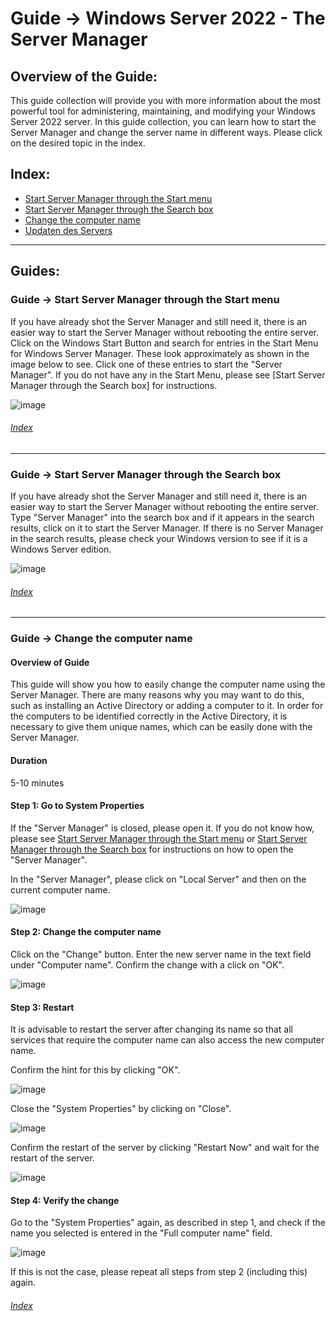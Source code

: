 # Guide -> Windows Server 2022 - The Server Manager

## Overview of the Guide:
This guide collection will provide you with more information about the most powerful tool for administering, maintaining, and modifying your Windows Server 2022 server. In this guide collection, you can learn how to start the Server Manager and change the server name in different ways. Please click on the desired topic in the index.

## Index:

- [Start Server Manager through the Start menu](#guide---start-server-manager-through-the-start-menu)
- [Start Server Manager through the Search box](#guide---start-server-manager-through-the-search-box)
- [Change the computer name](#guide---change-the-computer-name)
- [Updaten des Servers](#guide---windows-server-2022---the-server-manager)
---

## Guides:

### Guide -> Start Server Manager through the Start menu
If you have already shot the Server Manager and still need it, there is an easier way to start the Server Manager without rebooting the entire server.
Click on the Windows Start Button and search for entries in the Start Menu for Windows Server Manager. These look approximately as shown in the image below to see. Click one of these entries to start the "Server Manager". If you do not have any in the Start Menu, please see [Start Server Manager through the Search box] for instructions.

![image](https://github.com/GeraldLeikam/tutorials/blob/master/images/windows/server/server_manager/windows_server_2022_server_manager_start_start_menu.png)

###### [Index](#Index)

---

### Guide -> Start Server Manager through the Search box
If you have already shot the Server Manager and still need it, there is an easier way to start the Server Manager without rebooting the entire server.
Type "Server Manager" into the search box and if it appears in the search results, click on it to start the Server Manager. If there is no Server Manager in the search results, please check your Windows version to see if it is a Windows Server edition.

![image](https://github.com/GeraldLeikam/tutorials/blob/master/images/windows/server/server_manager/windows_server_2022_server_manager_start_search_bar.png)

###### [Index](#Index)

---

### Guide -> Change the computer name
#### Overview of Guide
This guide will show you how to easily change the computer name using the Server Manager. There are many reasons why you may want to do this, such as installing an Active Directory or adding a computer to it. In order for the computers to be identified correctly in the Active Directory, it is necessary to give them unique names, which can be easily done with the Server Manager.
#### Duration
5-10 minutes
#### Step 1: Go to System Properties

If the "Server Manager" is closed, please open it. If you do not know how, please see [Start Server Manager through the Start menu](#guide---start-server-manager-through-the-start-menu) or [Start Server Manager through the Search box](#guide---start-server-manager-through-the-search-box) for instructions on how to open the "Server Manager".

In the "Server Manager", please click on "Local Server" and then on the current computer name.

![image](https://github.com/GeraldLeikam/tutorials/blob/master/images/windows/server/change_sever_name/windows_server_2022_change_servername_go_to_system_properties.png)

#### Step 2: Change the computer name

Click on the "Change" button. Enter the new server name in the text field under "Computer name". Confirm the change with a click on "OK".

![image](https://github.com/GeraldLeikam/tutorials/blob/master/images/windows/server/change_sever_name/windows_server_2022_change_servername_system_properties_change.png)

#### Step 3: Restart

It is advisable to restart the server after changing its name so that all services that require the computer name can also access the new computer name.

Confirm the hint for this by clicking "OK".

![image](https://github.com/GeraldLeikam/tutorials/blob/master/images/windows/server/change_sever_name/windows_server_2022_change_servername_system_properties_reboot.png)

Close the "System Properties" by clicking on "Close".

![image](https://github.com/GeraldLeikam/tutorials/blob/master/images/windows/server/change_sever_name/windows_server_2022_change_servername_system_properties_close.png)

Confirm the restart of the server by clicking "Restart Now" and wait for the restart of the server.

![image](https://github.com/GeraldLeikam/tutorials/blob/master/images/windows/server/change_sever_name/windows_server_2022_change_servername_system_properties_reboot_question.png)

#### Step 4: Verify the change

Go to the "System Properties" again, as described in step 1, and check if the name you selected is entered in the "Full computer name" field.

![image](https://github.com/GeraldLeikam/tutorials/blob/master/images/windows/server/change_sever_name/windows_server_2022_change_servername_system_properties_verify_change.png)

If this is not the case, please repeat all steps from step 2 (including this) again.

###### [Index](#Index)

